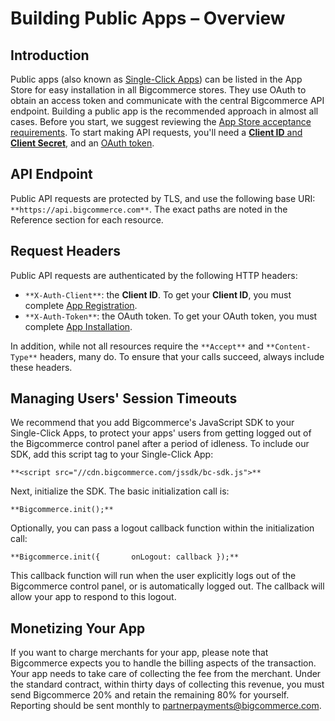 # Building Public Apps – Overview

## Introduction

Public apps (also known as [Single-Click Apps](https://www.bigcommerce.com/single-click-apps/)) can be listed in the App Store for easy installation in all Bigcommerce stores. They use OAuth to obtain an access token and communicate with the central Bigcommerce API endpoint. Building a public app is the recommended approach in almost all cases. Before you start, we suggest reviewing the [App Store acceptance requirements](/api/approval-requirements). To start making API requests, you'll need a [**Client ID** and **Client Secret**](/api/registration), and an [OAuth token](/api/callback).

## API Endpoint

Public API requests are protected by TLS, and use the following base URI: `**https://api.bigcommerce.com**`. The exact paths are noted in the Reference section for each resource.

## Request Headers

Public API requests are authenticated by the following HTTP headers:

*   `**X-Auth-Client**`: the **Client ID**. To get your **Client ID**, you must complete [App Registration](/api/registration).
*   `**X-Auth-Token**`: the OAuth token. To get your OAuth token, you must complete [App Installation](/api/callback).

In addition, while not all resources require the `**Accept**` and `**Content-Type**` headers, many do. To ensure that your calls succeed, always include these headers.

## Managing Users' Session Timeouts

We recommend that you add Bigcommerce's JavaScript SDK to your Single-Click Apps, to protect your apps' users from getting logged out of the Bigcommerce control panel after a period of idleness. To include our SDK, add this script tag to your Single-Click App:

`**<script src="//cdn.bigcommerce.com/jssdk/bc-sdk.js">**`

Next, initialize the SDK. The basic initialization call is:

`**Bigcommerce.init();**`

Optionally, you can pass a logout callback function within the initialization call:

`**Bigcommerce.init({
      onLogout: callback
});**`

This callback function will run when the user explicitly logs out of the Bigcommerce control panel, or is automatically logged out. The callback will allow your app to respond to this logout.

## Monetizing Your App

If you want to charge merchants for your app, please note that Bigcommerce expects you to handle the billing aspects of the transaction. Your app needs to take care of collecting the fee from the merchant. Under the standard contract, within thirty days of collecting this revenue, you must send Bigcommerce 20% and retain the remaining 80% for yourself. Reporting should be sent monthly to partnerpayments@bigcommerce.com.
